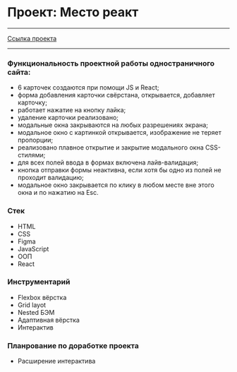 # Проект: Место реакт

---

[Ссылка проекта](https://leilasuleimanova.github.io/react-mesto-auth/)

---

### Функциональность проектной работы одностраничного сайта:

- 6 карточек создаются при помощи JS и React;
- форма добавления карточки свёрстана, открывается, добавляет карточку;
- работает нажатие на кнопку лайка;
- удаление карточки реализовано;
- модальные окна закрываются на любых разрешениях экрана;
- модальное окно с картинкой открывается, изображение не теряет пропорции;
- реализовано плавное открытие и закрытие модального окна CSS-стилями;
- для всех полей ввода в формах включена лайв-валидация;
- кнопка отправки формы неактивна, если хотя бы одно из полей не проходит валидацию;
- модальное окно закрывается по клику в любом месте вне этого окна и по нажатию на Esc.

### Стек

- HTML
- CSS
- Figma
- JavaScript
- ООП
- React

### Инструментарий

- Flexbox вёрстка
- Grid layot
- Nested БЭМ
- Адаптивная вёрстка
- Интерактив

### Планрование по доработке проекта

- Расширение интерактива
